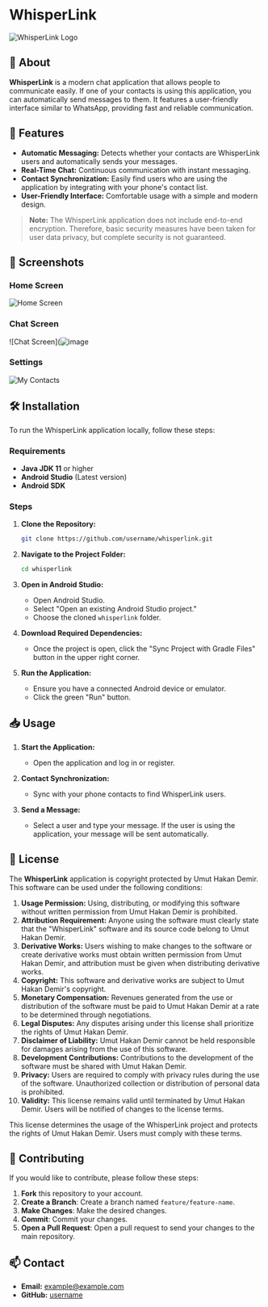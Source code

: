 # WhisperLink

![WhisperLink Logo](https://github.com/umuthakandemir/WhisperLink/blob/master/proje%20fotolar%C4%B1/signup.png?raw=true)

## 📱 About

**WhisperLink** is a modern chat application that allows people to communicate easily. If one of your contacts is using this application, you can automatically send messages to them. It features a user-friendly interface similar to WhatsApp, providing fast and reliable communication.

## 🚀 Features

- **Automatic Messaging:** Detects whether your contacts are WhisperLink users and automatically sends your messages.
- **Real-Time Chat:** Continuous communication with instant messaging.
- **Contact Synchronization:** Easily find users who are using the application by integrating with your phone's contact list.
- **User-Friendly Interface:** Comfortable usage with a simple and modern design.

> **Note:** The WhisperLink application does not include end-to-end encryption. Therefore, basic security measures have been taken for user data privacy, but complete security is not guaranteed.

## 📸 Screenshots

### Home Screen
![Home Screen](https://github.com/umuthakandemir/WhisperLink/blob/master/proje%20fotolar%C4%B1/nomessage.png?raw=true)

### Chat Screen
![Chat Screen](![image](https://github.com/user-attachments/assets/b45925cb-844f-411a-a80b-b65a1f5e68fd)


### Settings
![My Contacts]([path/to/screenshot3.png](https://github.com/umuthakandemir/WhisperLink/blob/master/proje%20fotolar%C4%B1/ki%C5%9Filerim.png?raw=true))

## 🛠 Installation

To run the WhisperLink application locally, follow these steps:

### Requirements

- **Java JDK 11** or higher
- **Android Studio** (Latest version)
- **Android SDK**

### Steps

1. **Clone the Repository:**
    ```bash
    git clone https://github.com/username/whisperlink.git
    ```
2. **Navigate to the Project Folder:**
    ```bash
    cd whisperlink
    ```
3. **Open in Android Studio:**
    - Open Android Studio.
    - Select "Open an existing Android Studio project."
    - Choose the cloned `whisperlink` folder.

4. **Download Required Dependencies:**
    - Once the project is open, click the "Sync Project with Gradle Files" button in the upper right corner.

5. **Run the Application:**
    - Ensure you have a connected Android device or emulator.
    - Click the green "Run" button.

## 📥 Usage

1. **Start the Application:**
    - Open the application and log in or register.

2. **Contact Synchronization:**
    - Sync with your phone contacts to find WhisperLink users.

3. **Send a Message:**
    - Select a user and type your message. If the user is using the application, your message will be sent automatically.

## 📄 License

The **WhisperLink** application is copyright protected by Umut Hakan Demir. This software can be used under the following conditions:

1. **Usage Permission:** Using, distributing, or modifying this software without written permission from Umut Hakan Demir is prohibited.
2. **Attribution Requirement:** Anyone using the software must clearly state that the "WhisperLink" software and its source code belong to Umut Hakan Demir.
3. **Derivative Works:** Users wishing to make changes to the software or create derivative works must obtain written permission from Umut Hakan Demir, and attribution must be given when distributing derivative works.
4. **Copyright:** This software and derivative works are subject to Umut Hakan Demir's copyright.
5. **Monetary Compensation:** Revenues generated from the use or distribution of the software must be paid to Umut Hakan Demir at a rate to be determined through negotiations.
6. **Legal Disputes:** Any disputes arising under this license shall prioritize the rights of Umut Hakan Demir.
7. **Disclaimer of Liability:** Umut Hakan Demir cannot be held responsible for damages arising from the use of this software.
8. **Development Contributions:** Contributions to the development of the software must be shared with Umut Hakan Demir.
9. **Privacy:** Users are required to comply with privacy rules during the use of the software. Unauthorized collection or distribution of personal data is prohibited.
10. **Validity:** This license remains valid until terminated by Umut Hakan Demir. Users will be notified of changes to the license terms.

This license determines the usage of the WhisperLink project and protects the rights of Umut Hakan Demir. Users must comply with these terms.

## 🤝 Contributing

If you would like to contribute, please follow these steps:

1. **Fork** this repository to your account.
2. **Create a Branch**: Create a branch named `feature/feature-name`.
3. **Make Changes**: Make the desired changes.
4. **Commit**: Commit your changes.
5. **Open a Pull Request**: Open a pull request to send your changes to the main repository.

## 📫 Contact

- **Email:** example@example.com
- **GitHub:** [username](https://github.com/username)
